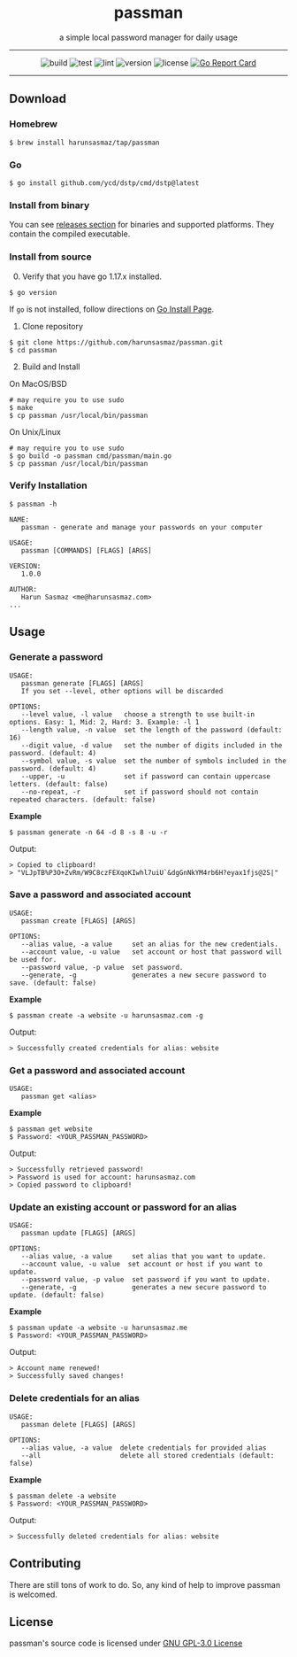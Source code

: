 <div align="center">
<h1>passman</h1>

a simple local password manager for daily usage

</div>


---

<div align="center">

![build](https://github.com/harunsasmaz/passman/actions/workflows/test.yaml/badge.svg)
![test](https://github.com/harunsasmaz/passman/actions/workflows/test.yaml/badge.svg)
![lint](https://github.com/harunsasmaz/passman/actions/workflows/gocilint.yaml/badge.svg)
![version](https://img.shields.io/badge/version-1.0.0-blue.svg)
![license](https://img.shields.io/github/license/harunsasmaz/passman?color=blue)
[![Go Report Card](https://goreportcard.com/badge/harunsasmaz/passman)](https://goreportcard.com/report/harunsasmaz/passman)
</div>

--- 

## Download

### Homebrew

```
$ brew install harunsasmaz/tap/passman
```

### Go

```
$ go install github.com/ycd/dstp/cmd/dstp@latest
```

### Install from binary

You can see [releases section](https://github.com/harunsasmaz/passman/releases) for binaries and supported platforms. They contain the compiled executable.

### Install from source

0. Verify that you have go 1.17.x installed.

```
$ go version
```

If `go` is not installed, follow directions on [Go Install Page](https://go.dev/doc/install).

1. Clone repository

```
$ git clone https://github.com/harunsasmaz/passman.git
$ cd passman
```

2. Build and Install

On MacOS/BSD

```
# may require you to use sudo
$ make
$ cp passman /usr/local/bin/passman
```

On Unix/Linux

```
# may require you to use sudo
$ go build -o passman cmd/passman/main.go
$ cp passman /usr/local/bin/passman
```

### Verify Installation

```
$ passman -h

NAME:
   passman - generate and manage your passwords on your computer

USAGE:
   passman [COMMANDS] [FLAGS] [ARGS]

VERSION:
   1.0.0

AUTHOR:
   Harun Sasmaz <me@harunsasmaz.com>
...
```

## Usage

### Generate a password

```
USAGE:
   passman generate [FLAGS] [ARGS]
   If you set --level, other options will be discarded

OPTIONS:
   --level value, -l value   choose a strength to use built-in options. Easy: 1, Mid: 2, Hard: 3. Example: -l 1
   --length value, -n value  set the length of the password (default: 16)
   --digit value, -d value   set the number of digits included in the password. (default: 4)
   --symbol value, -s value  set the number of symbols included in the password. (default: 4)
   --upper, -u               set if password can contain uppercase letters. (default: false)
   --no-repeat, -r           set if password should not contain repeated characters. (default: false)
```

**Example**

```
$ passman generate -n 64 -d 8 -s 8 -u -r
```

Output:

```
> Copied to clipboard!
> "VLJpTB%P3O+ZvRm/W9C8czFEXqoKIwhl7uiU`&dgGnNkYM4rb6H?eyax1fjs@2S|"
```

### Save a password and associated account

```
USAGE:
   passman create [FLAGS] [ARGS]
   
OPTIONS:
   --alias value, -a value     set an alias for the new credentials.
   --account value, -u value   set account or host that password will be used for.
   --password value, -p value  set password.
   --generate, -g              generates a new secure password to save. (default: false)
```

**Example**

```
$ passman create -a website -u harunsasmaz.com -g 
```

Output:

```
> Successfully created credentials for alias: website
```

### Get a password and associated account

```
USAGE:
   passman get <alias>
```

**Example**

```
$ passman get website
$ Password: <YOUR_PASSMAN_PASSWORD>
```

Output:

```
> Successfully retrieved password!
> Password is used for account: harunsasmaz.com
> Copied password to clipboard!
```

### Update an existing account or password for an alias

```
USAGE:
   passman update [FLAGS] [ARGS]
   
OPTIONS:
   --alias value, -a value     set alias that you want to update.
   --account value, -u value  set account or host if you want to update.
   --password value, -p value  set password if you want to update.
   --generate, -g              generates a new secure password to update. (default: false)
```

**Example**

```
$ passman update -a website -u harunsasmaz.me
$ Password: <YOUR_PASSMAN_PASSWORD>
```

Output:

```
> Account name renewed!
> Successfully saved changes!
```

### Delete credentials for an alias

```
USAGE:
   passman delete [FLAGS] [ARGS]
   
OPTIONS:
   --alias value, -a value  delete credentials for provided alias
   --all                    delete all stored credentials (default: false)
```

**Example**

```
$ passman delete -a website
$ Password: <YOUR_PASSMAN_PASSWORD>
```

Output:

```
> Successfully deleted credentials for alias: website
```

## Contributing

There are still tons of work to do. So, any kind of help to improve passman is welcomed.

## License

passman's source code is licensed under [GNU GPL-3.0 License](https://choosealicense.com/licenses/gpl-3.0/)